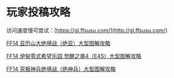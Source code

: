 # 玩家投稿攻略
访问速度慢可尝试：[https://gl.ffsusu.com/](http://gl.ffsusu.com/)

[FF14 亚历山大绝境战（绝亚）大型图解攻略](jy/shenshen/index.html)

[FF14 伊甸零式希望乐园 觉醒之章4（E4S）大型图解攻略](e4s/shenshen/index.html)

[FF14 究极神兵绝境战（绝神兵）大型图解攻略](jsb/shenshen/index.html)
